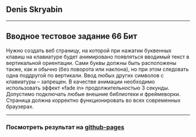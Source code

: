 ## Denis Skryabin

---

## Вводное тестовое задание 66 Бит

Нужно создать веб страницу, на которой при нажатии буквенных клавиш на клавиатуре будет анимировано появляться вводимый текст в вертикальной ориентации. 
Сами буквы должны быть расположены также, как и обычно (без поворота или наклона), но при этом следовать одна поддругой по вертикали.
Ввод любых других символов с клавиатуры – запрещен.
В качестве анимации необходимо использовать эффект «fade in» продолжительностью 3 секунды.
Допустимо подключать любые внешние библиотеки и фреймеворки.
Страница должна корректно функционировать во всех современных браузерах.

---

### Посмотреть результат на [github-pages](https://sden4.github.io/66bit_test-work/)
